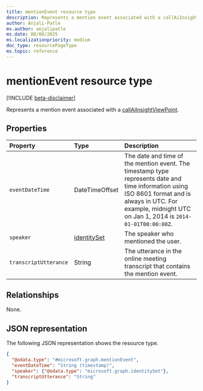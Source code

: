 ```yaml
---
title: mentionEvent resource type
description: Represents a mention event associated with a callAiInsightViewPoint.
author: Anjali-Patle
ms.author: anjalipatle
ms.date: 08/08/2025
ms.localizationpriority: medium
doc_type: resourcePageType
ms.topic: reference
---
```


# mentionEvent resource type

<!-- cSpell:ignore Anjali-Patle anjalipatle -->

[!INCLUDE [beta-disclaimer](../../../includes/beta-disclaimer.md)]

Represents a mention event associated with a [callAiInsightViewPoint](callaiinsightviewpoint.md).

## Properties

| Property              | Type                                            | Description                                                                                                                                                                                                     |
|:----------------------|:------------------------------------------------|:----------------------------------------------------------------------------------------------------------------------------------------------------------------------------------------------------------------|
| `eventDateTime`       | DateTimeOffset                                  | The date and time of the mention event. The timestamp type represents date and time information using ISO 8601 format and is always in UTC. For example, midnight UTC on Jan 1, 2014 is `2014-01-01T00:00:00Z`. |
| `speaker`             | [identitySet](/graph/api/resources/identityset) | The speaker who mentioned the user.                                                                                                                                                                             |
| `transcriptUtterance` | String                                          | The utterance in the online meeting transcript that contains the mention event.                                                                                                                                 |

## Relationships

None.

## JSON representation

The following JSON representation shows the resource type.

``` json
{
  "@odata.type": "#microsoft.graph.mentionEvent",
  "eventDateTime": "String (timestamp)",
  "speaker": {"@odata.type": "microsoft.graph.identitySet"},
  "transcriptUtterance": "String"
}
```
